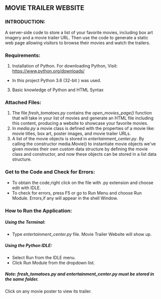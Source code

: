 ## **MOVIE TRAILER WEBSITE**
### **INTRODUCTION:**
A server-side code to store a list of your favorite movies, including box art imagery and a movie trailer URL. Then use the code to generate a static web page allowing visitors to browse their movies and watch the trailers.

### Requirements:
1. Installation of Python. For downloading Python, Visit: https://www.python.org/downloads/
- In this project Python 3.6 (32-bit ) was used.
3. Basic knowledge of Python and HTML Syntax

### Attached Files:
1. The file  _fresh_tomatoes.py_ contains the _open_movies_page()_ function that will take in your list of movies and generate an HTML file including this content, producing a website to showcase your favorite movies.
2. In _media.py_ a movie class is defined with the properties of a movie like:  movie titles, box art, poster images, and movie trailer URLs.
3. A  list of the movie objects is stored in _entertainment_center.py_. By calling the constructor media.Movie() to instantiate movie objects we've given movies their own custom data structure by defining the movie class and constructor, and now these objects can be stored in a list data structure. 

### Get to the Code and Check for Errors:
 - To obtain the code,right click on the file with .py extension and choose edit with IDLE.
 - To check for errors, press F5 or go to Run Menu and choose Run Module. Errors,if any will appear in the shell Window.
 
 ### How to Run the Application:
 ##### Using the Terminal: 
-  Type _entertainment_center.py_ file. Movie Trailer Website will show up.
  ##### Using the Python IDLE:
 - Select Run from the IDLE menu.
 - Click Run Module from the dropdown list.
 
 ##### Note: _fresh_tomatoes.py_ and _entertainment_center.py_ must be stored in the same folder.
 
 Click on any movie poster to view its trailer.
 


